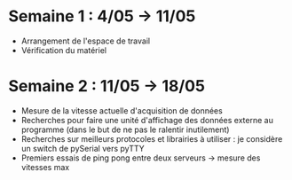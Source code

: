 # Semaine 1 : 4/05 -> 11/05

* Arrangement de l'espace de travail
* Vérification du matériel

# Semaine 2 : 11/05 -> 18/05

* Mesure de la vitesse actuelle d'acquisition de données
* Recherches pour faire une unité d'affichage des données externe au programme (dans le but de ne pas le ralentir inutilement)
* Recherches sur meilleurs protocoles et librairies à utiliser : je considère un switch de pySerial vers pyTTY
* Premiers essais de ping pong entre deux serveurs -> mesure des vitesses max

